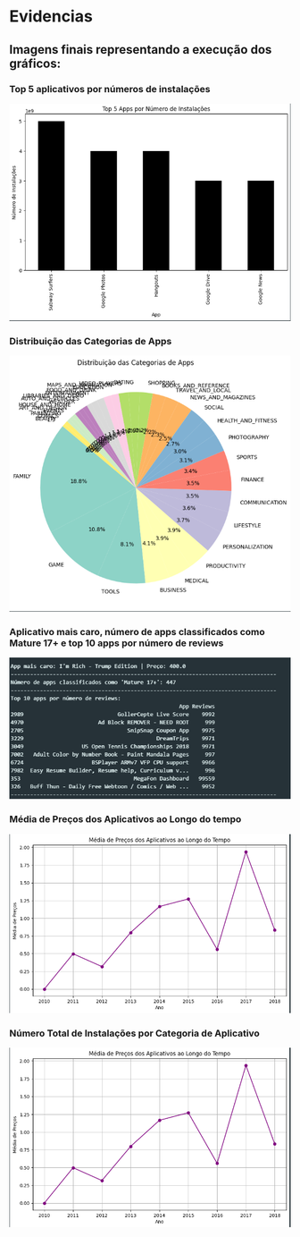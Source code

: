 # **Evidencias**

## **Imagens finais representando a execução dos gráficos:**

### **Top 5 aplicativos por números de instalações**
<img src="./img/AppsPorNumInstalacoes.png" alt="Representação do gráfico dos Top 5 aplicativos por números de instalações">

### **Distribuição das Categorias de Apps**
<img src="./img/DistribuicaoCategoriasApps.png" alt="Representação do gráfico das Distribuição das Categorias de Apps">

### **Aplicativo mais caro, número de apps classificados como Mature 17+ e top 10 apps por número de reviews**
<img src="./img/AppsMaisCaros_NumAppsMature_Top10Apps.png" alt="Representação em texto dos Aplicativo mais caro, número de apps classificados como Mature 17+ e top 10 apps por número de reviews">

### **Média de Preços dos Aplicativos ao Longo do tempo**
<img src="./img/PrecosAoLongoDoTempo.png" alt="Representação do gráfico da Média de 
Preços dos Aplicativos ao Longo do tempo">

### **Número Total de Instalações por Categoria de Aplicativo**
<img src="./img/PrecosAoLongoDoTempo.png" alt="Representação do gráfico do Número Total de Instalações por Categoria de Aplicativo">
